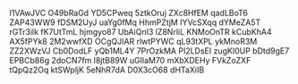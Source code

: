 I1VAwJVC
O49bRaGd
YD5CPweq
5ztkOruj
ZXc8HfEM
qadLBoT6
ZAP43WW9
fDSM2UyJ
uaYg0fMq
HhmPZtjM
IYVcSXqq
dYMeZA5T
rGTr3ilk
fK7UtTmL
hjmgyo87
UbAiQnI3
lZ8NrliL
KNMoOnTR
kCubKhA4
AX5fPYk8
2M2wwfXD
OCgQJIAR
rlwtPYWC
qL93tXPL
ykMnoR3M
ZZ2XWzVJ
Cb0DodLF
yQb1ML4Y
7PrOzkMA
PI2LDsEI
zugKI0UP
bDtd9gE7
EPBCb86g
2doCN7fm
l8jtB89W
uGIlaM70
mXbXDEHy
FVkZoZXF
tQpQz2Oq
ktSWpljK
5eNhR7dA
D0X3cO68
dHTaXiIB
